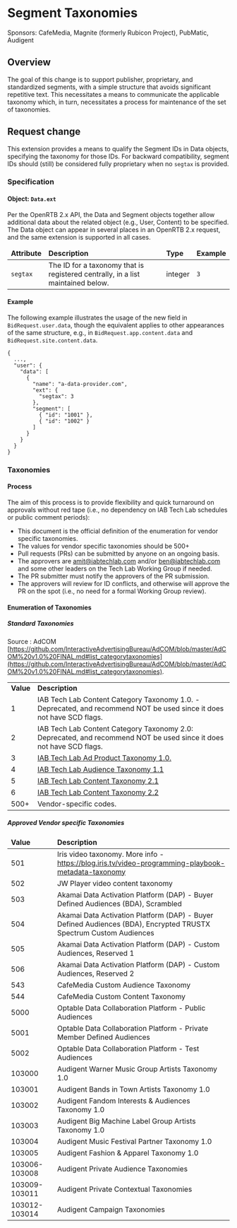 # Segment Taxonomies

Sponsors: CafeMedia, Magnite (formerly Rubicon Project), PubMatic, Audigent

## Overview

The goal of this change is to support publisher, proprietary, and standardized segments, with a simple structure that avoids significant repetitive text. This necessitates a means to communicate the applicable taxonomy which, in turn, necessitates a process for maintenance of the set of taxonomies.

## Request change

This extension provides a means to qualify the Segment IDs in Data objects, specifying the taxonomy for those IDs. For backward compatibility, segment IDs should (still) be considered fully proprietary when no `segtax` is provided.

### Specification <a name="object"></a>

#### Object: `Data.ext`

Per the OpenRTB 2.x API, the Data and Segment objects together allow additional data about the related object (e.g., User, Content) to be specified. The Data object can appear in several places in an OpenRTB 2.x request, and the same extension is supported in all cases.

<table>
  <thead>
    <tr>
      <td>
        <strong>Attribute</strong>
      </td>
      <td>
        <strong>Description</strong>
      </td>
      <td>
        <strong>Type</strong>
      </td>
      <td>
        <strong>Example</strong>
      </td>
    </tr>
  </thead>
  <tbody>
    <tr>
      <td>
        <code>segtax</code>
      </td>
      <td>
        The ID for a taxonomy that is registered centrally, in a list maintained below.
      </td>
      <td>
        integer
      </td>
      <td>
        <code>3</code>
      </td>
    </tr>
  </tbody>
</table>

#### Example

The following example illustrates the usage of the new field in `BidRequest.user.data`, though the equivalent applies to other appearances of the same structure, e.g., in `BidRequest.app.content.data` and `BidRequest.site.content.data`.

```
{
  ...,
  "user": {
    "data": [
      {
        "name": "a-data-provider.com",
        "ext": {
          "segtax": 3
        },
        "segment": [
          { "id": "1001" },
          { "id": "1002" }
        ]
      }
    }
  }
}
```

### Taxonomies <a name="enum"></a>

#### Process

The aim of this process is to provide flexibility and quick turnaround on approvals without red tape (i.e., no dependency on IAB Tech Lab schedules or public comment periods):

* This document is the official definition of the enumeration for vendor specific taxonomies.
* The values for vendor specific taxonomies should be 500+
* Pull requests (PRs) can be submitted by anyone on an ongoing basis.
* The approvers are amit@iabtechlab.com and/or ben@iabtechlab.com and some other leaders on the Tech Lab Working Group if needed.
* The PR submitter must notify the approvers of the PR submission.
* The approvers will review for ID conflicts, and otherwise will approve the PR on the spot (i.e., no need for a formal Working Group review).

#### Enumeration of Taxonomies

##### Standard Taxonomies 
Source : AdCOM [https://github.com/InteractiveAdvertisingBureau/AdCOM/blob/master/AdCOM%20v1.0%20FINAL.md#list_categorytaxonomies](https://github.com/InteractiveAdvertisingBureau/AdCOM/blob/master/AdCOM%20v1.0%20FINAL.md#list_categorytaxonomies).


<table>
  <tr>
    <td><strong>Value</strong></td>
    <td><strong>Description</strong></td>
  </tr>
  <tr>
    <td>1</td>
    <td>IAB Tech Lab Content Category Taxonomy 1.0. - Deprecated, and recommend NOT be used since it does not have SCD flags. </td>
  </tr>
  <tr>
    <td>2</td>
    <td>IAB Tech Lab Content Category Taxonomy 2.0:  Deprecated, and recommend NOT be used since it does not have SCD flags.</td>
  </tr>
  <tr>
    <td>3</td>
    <td> <a href="https://iabtechlab.com/wp-content/uploads/2020/10/IABTL-Ad-Product-Taxonomy-1.0-Final.xlsx">IAB Tech Lab Ad Product Taxonomy 1.0.</A> </td>
  </tr>
  <tr>
    <td>4</td>
    <td><a href="https://iabtechlab.com/standards/audience-taxonomy/">IAB Tech Lab Audience Taxonomy 1.1</a></td>
  </tr>
  <tr>
    <td>5</td>
    <td><a href="https://iabtechlab.com/standards/content-taxonomy/">IAB Tech Lab Content Taxonomy 2.1</a></td>
  </tr>
    <tr>
    <td>6</td>
    <td><a href="https://iabtechlab.com/standards/content-taxonomy/">IAB Tech Lab Content Taxonomy 2.2</a></td>
  </tr>

  <tr>
    <td>500+</td>
    <td>Vendor-specific codes.</td>
  </tr>
</table>


##### Approved Vendor specific Taxonomies 
<table>
  <thead>
    <tr>
      <td>
        <strong>Value</strong>
      </td>
      <td>
        <strong>Description</strong>
      </td>
    </tr>
  </thead>
    <tbody>
	<tr>
      <td>501</td>
      <td>
        Iris video taxonomy. More info - <a href="https://blog.iris.tv/video-programming-playbook-metadata-taxonomy">https://blog.iris.tv/video-programming-playbook-metadata-taxonomy</a>
      </td>
    </tr>
      <tr>
      	<td>502</td><td>JW Player video content taxonomy</td>
      </tr>
	         
  <tr>
    <td>503</td>
    <td>Akamai Data Activation Platform (DAP) - Buyer Defined Audiences (BDA), Scrambled</td>
  </tr>
  <tr>
    <td>504</td>
    <td>Akamai Data Activation Platform (DAP) - Buyer Defined Audiences (BDA), Encrypted TRUSTX Spectrum Custom Audiences</td>
  </tr>
  <tr>
    <td>505</td>
    <td>Akamai Data Activation Platform (DAP) - Custom Audiences, Reserved 1</td>
  </tr>
  <tr>
    <td>506</td>
    <td>Akamai Data Activation Platform (DAP) - Custom Audiences, Reserved 2</td>
  </tr>
	     <tr>
      	<td>543</td><td>CafeMedia Custom Audience Taxonomy</td>
      </tr>
	    	          <tr>
      	<td>544</td><td>CafeMedia Custom Content Taxonomy</td>
      </tr>
  <tr>
    <td>5000</td>
    <td>Optable Data Collaboration Platform - Public Audiences</td>
  </tr>
  <tr>
    <td>5001</td>
    <td>Optable Data Collaboration Platform - Private Member Defined Audiences</td>
  </tr>
  <tr>
    <td>5002</td>
    <td>Optable Data Collaboration Platform - Test Audiences</td>
  </tr>
  <tr>
      <td>103000</td>
      <td>
        Audigent Warner Music Group Artists Taxonomy 1.0
      </td>
    </tr>
  <tr>
      <td>103001</td>
      <td>
        Audigent Bands in Town Artists Taxonomy 1.0
      </td>
    </tr>
  <tr>
      <td>103002</td>
      <td>
        Audigent Fandom Interests & Audiences Taxonomy 1.0
      </td>
    </tr>
  <tr>
      <td>103003</td>
      <td>
        Audigent Big Machine Label Group Artists Taxonomy 1.0
      </td>
    </tr>
  <tr>
      <td>103004</td>
      <td>
        Audigent Music Festival Partner Taxonomy 1.0
      </td>
    </tr>
  <tr>
      <td>103005</td>
      <td>
        Audigent Fashion & Apparel Taxonomy 1.0
      </td>
    </tr>
  <tr>
      <td>103006-103008</td>
      <td>
        Audigent Private Audience Taxonomies
      </td>
    </tr>
  <tr>
      <td>103009-103011</td>
      <td>
        Audigent Private Contextual Taxonomies
      </td>
    </tr>
  <tr>
      <td>103012-103014</td>
      </td>
      <td>
        Audigent Campaign Taxonomies
      </td>
    </tr>
  </tbody>
</table>
